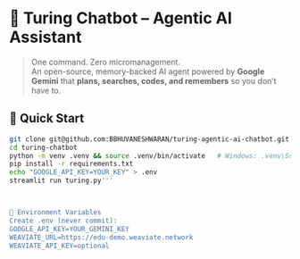 # 🤖 Turing Chatbot – Agentic AI Assistant

> One command. Zero micromanagement.  
> An open-source, memory-backed AI agent powered by **Google Gemini** that **plans, searches, codes, and remembers** so you don’t have to.

## 🚀 Quick Start

```bash
git clone git@github.com:BBHUVANESHWARAN/turing-agentic-ai-chatbot.git
cd turing-chatbot
python -m venv .venv && source .venv/bin/activate   # Windows: .venv\Scripts\activate
pip install -r requirements.txt
echo "GOOGLE_API_KEY=YOUR_KEY" > .env
streamlit run turing.py'''



🔑 Environment Variables
Create .env (never commit):
GOOGLE_API_KEY=YOUR_GEMINI_KEY
WEAVIATE_URL=https://edu-demo.weaviate.network
WEAVIATE_API_KEY=optional
